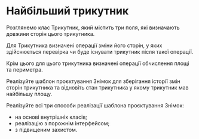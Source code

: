 # Найбільший трикутник

Розглянемо клас Трикутник, який містить три поля, 
які визначають довжини сторін цього трикутника.

Для Трикутника визначені операції зміни його сторін, 
у яких здійснюється перевірка чи буде існувати 
трикутник після такої операції.

Крім цього для цього трикутника визначені операції обчислення 
площі та периметра. 

Реалізуйте шаблон проєктування Знімок для зберігання історії
змін сторін трикутника та відновіть стан трикутника у якому
трикутник мав найбільшу площу.

Реалізуйте всі три способи реалізації шаблона проєктування Знімок:
- на основі внутрішніх класів;
- реалізацію з порожнім інтерфейсом;
- з підвищеним захистом.
